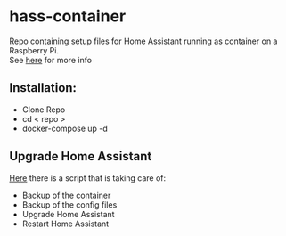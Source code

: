 # hass-container
Repo containing setup files for Home Assistant running as container on a Raspberry Pi.  
See [here](https://www.home-assistant.io/installation/raspberrypi#docker-compose) for more info  

## Installation:
* Clone Repo
* cd < repo >
* docker-compose up -d

## Upgrade Home Assistant
[Here](https://github.com/poja1993/scripts/blob/master/update_hass-docker.sh) there is a script that is taking care of:  
- Backup of the container
- Backup of the config files
- Upgrade Home Assistant
- Restart Home Assistant
